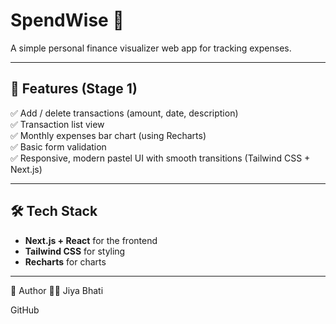 # SpendWise 💸

A simple personal finance visualizer web app for tracking expenses.

---

## 🚀 Features (Stage 1)
✅ Add / delete transactions (amount, date, description)  
✅ Transaction list view  
✅ Monthly expenses bar chart (using Recharts)  
✅ Basic form validation  
✅ Responsive, modern pastel UI with smooth transitions (Tailwind CSS + Next.js)

---

## 🛠 Tech Stack
- **Next.js + React** for the frontend
- **Tailwind CSS** for styling
- **Recharts** for charts


---

🚀 Author
👩‍💻 Jiya Bhati

GitHub
